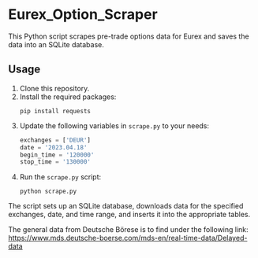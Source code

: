 # Eurex_Option_Scraper

This Python script scrapes pre-trade options data for Eurex and saves the data into an SQLite database.

## Usage

1. Clone this repository.
2. Install the required packages:
    ```
    pip install requests
    ```
3. Update the following variables in `scrape.py` to your needs:
    ```python
    exchanges = ['DEUR']
    date = '2023.04.18'
    begin_time = '120000'
    stop_time = '130000'
    ```
4. Run the `scrape.py` script:
    ```
    python scrape.py
    ```
 
The script sets up an SQLite database, downloads data for the specified exchanges, date, and time range, and inserts it into the appropriate tables.

The general data from Deutsche Börese is to find under the following link:
https://www.mds.deutsche-boerse.com/mds-en/real-time-data/Delayed-data 
